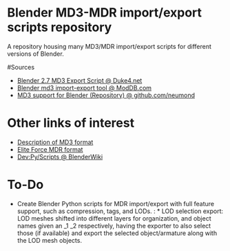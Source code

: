 # Blender MD3-MDR import/export scripts repository
A repository housing many MD3/MDR import/export scripts for different versions of Blender.

#Sources
* [Blender 2.7 MD3 Export Script @ Duke4.net](https://forums.duke4.net/topic/5358-blender-27-md3-export-script/)
* [Blender md3 import-export tool @ ModDB.com](https://www.moddb.com/games/quake-iii-arena/downloads/blender-md3-import-export-tool)
* [MD3 support for Blender (Repository) @ github\.com/neumond](https://github.com/neumond/blender-md3)

# Other links of interest
* [Description of MD3 format](http://www.icculus.org/homepages/phaethon/q3a/formats/md3format.html)
* [Elite Force MDR format](http://forums.ubergames.net/topic/2299-elite-force-mdr-format/)
* [Dev:Py/Scripts @ BlenderWiki](https://en.blender.org/index.php/Dev:Py/Scripts)

# To-Do
* Create Blender Python scripts for MDR import/export with full feature support, such as compression, tags, and LODs.
: * LOD selection export: LOD meshes shifted into different layers for organization, and object names given an _1 _2 respectively, having the exporter to also select those (if available) and export the selected object/armature along with the LOD mesh objects.